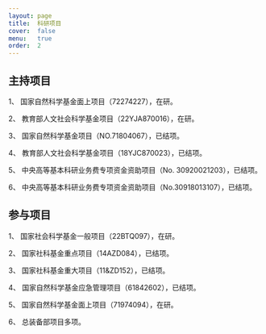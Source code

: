 ```yaml
---
layout: page
title:  科研项目
cover:  false
menu:   true
order:  2
---
```

## 主持项目

1、  国家自然科学基金面上项目（72274227），在研。

2、  教育部人文社会科学基金项目（22YJA870016），在研。

3、  国家自然科学基金项目（NO.71804067），已结项。

4、  教育部人文社会科学基金项目（18YJC870023），已结项。

5、  中央高等基本科研业务费专项资金资助项目（No. 30920021203），已结项。

6、  中央高等基本科研业务费专项资金资助项目（No.30918013107），已结项。

## 参与项目

1、  国家社会科学基金一般项目（22BTQ097），在研。

2、  国家社科基金重点项目（14AZD084），已结项。

3、  国家社科基金重大项目（11&ZD152），已结项。

4、  国家自然科学基金应急管理项目（61842602），已结项。

5、  国家自然科学基金面上项目（71974094），在研。

6、  总装备部项目多项。
